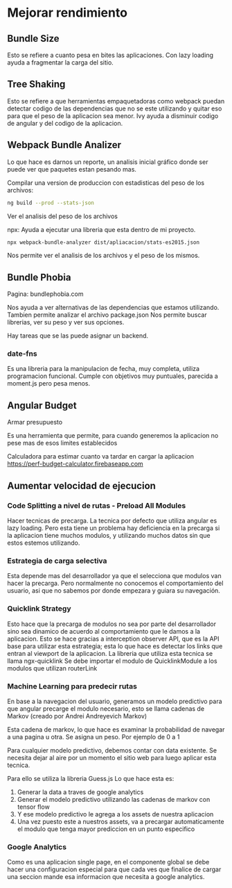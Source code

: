# Mejorar rendimiento

## Bundle Size

Esto se refiere a cuanto pesa en bites las aplicaciones.
Con lazy loading ayuda a fragmentar la carga del sitio.

## Tree Shaking

Esto se refiere a que herramientas empaquetadoras como webpack puedan detectar codigo de las dependencias que no se este utilizando
y quitar eso para que el peso de la aplicacion sea menor.
Ivy ayuda a disminuir codigo de angular y del codigo de la aplicacion.

## Webpack Bundle Analizer

Lo que hace es darnos un reporte, un analisis inicial gráfico donde ser puede ver que paquetes estan pesando
mas.

Compilar una version de produccion con estadisticas del peso de los archivos:

```bash
ng build --prod --stats-json
```

Ver el analisis del peso de los archivos

npx: Ayuda a ejecutar una libreria que esta dentro de mi proyecto.

```bash
npx webpack-bundle-analyzer dist/apliacacion/stats-es2015.json
```

Nos permite ver el analisis de los archivos y el peso de los mismos.

## Bundle Phobia

Pagina: bundlephobia.com

Nos ayuda a ver alternativas de las dependencias que estamos utilizando.
Tambien permite analizar el archivo package.json
Nos permite buscar librerias, ver su peso y ver sus opciones.

Hay tareas que se las puede asignar un backend.

### date-fns

Es una libreria para la manipulacion de fecha, muy completa, utiliza programacion funcional. Cumple
con objetivos muy puntuales, parecida a moment.js pero pesa menos.


## Angular Budget

Armar presupuesto

Es una herramienta que permite, para cuando generemos la aplicacion no pese mas de esos limites establecidos

Calculadora para estimar cuanto va tardar en cargar la aplicacion
https://perf-budget-calculator.firebaseapp.com


## Aumentar velocidad de ejecucion

### Code Splitting a nivel de rutas - Preload All Modules

Hacer tecnicas de precarga. La tecnica por defecto que utiliza angular es lazy loading. Pero esta tiene
un problema hay deficiencia en la precarga si la aplicacion tiene muchos modulos, y utilizando muchos datos
sin que estos estemos utilizando.

### Estrategia de carga selectiva
Esta depende mas del desarrollador ya que el selecciona que modulos van hacer la precarga. Pero normalmente
no conocemos el comportamiento del usuario, asi que no sabemos por donde empezara y guiara su navegación.

### Quicklink Strategy

Esto hace que la precarga de modulos no sea por parte del desarrollador sino sea dinamico de acuerdo al
comportamiento que le damos a la aplicacion. Esto se hace gracias a interception observer API, que es la API
base para utilizar esta estrategia; esta lo que hace es detectar los links que entran al viewport de la
aplicacion.
La libreria que utiliza esta tecnica se llama ngx-quicklink
Se debe importar el modulo de QuicklinkModule a los modulos que utilizan routerLink

### Machine Learning para predecir rutas

En base a la navegacion del usuario, generamos un modelo predictivo para que angular precarge el modulo
necesario, esto se llama cadenas de Markov (creado por Andrei Andreyevich Markov)

Esta cadena de markov, lo que hace es examinar la probabilidad de navegar a una pagina u otra.
Se asigna un peso. Por ejemplo de 0 a 1

Para cualquier modelo predictivo, debemos contar con data existente. Se necesita dejar al aire por un momento
el sitio web para luego aplicar esta tecnica.

Para ello se utiliza la libreria Guess.js
Lo que hace esta es:
1) Generar la data a traves de google analytics
2) Generar el modelo predictivo utilizando las cadenas de markov con tensor flow
3) Y ese modelo predictivo le agrega a los assets de nuestra aplicacion
4) Una vez puesto este a nuestros assets, va a precargar automaticamente el modulo que tenga mayor
prediccion en un punto especifico

### Google Analytics

Como es una aplicacion single page, en el componente global se debe hacer una configuracion especial
para que cada ves que finalice de cargar una seccion mande esa informacion que necesita a google analytics.



